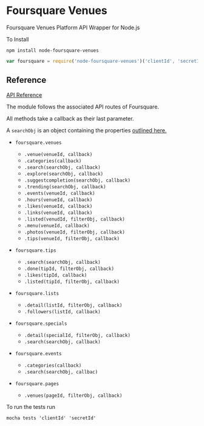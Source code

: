# Foursquare Venues

Foursquare Venues Platform API Wrapper for Node.js

To Install

`npm install node-foursquare-venues`


``` javascript
var foursquare = require('node-foursquare-venues')('clientId', 'secretId')
```

## Reference
[API Reference](https://developer.foursquare.com/overview/venues)

The module follows the associated API routes of Foursquare.

All methods take a callback as their last parameter.

A `searchObj` is an object containing the properties [outlined here.](https://developer.foursquare.com/docs/venues/search)

* `foursquare.venues`
   * `.venue(venueId, callback)`
   * `.categories(callback)`
   * `.search(searchObj, callback)`
   * `.explore(searchObj, callback)`
   * `.suggestcompletion(searchObj, callback)`
   * `.trending(searchObj, callback)`
   * `.events(venueId, callback)`
   * `.hours(venueId, callback)`
   * `.likes(venueId, callback)`
   * `.links(venueId, callback)`
   * `.listed(venudId, filterObj, callback)`
   * `.menu(venueId, callback)`
   * `.photos(venueId, filterObj, callback)`
   * `.tips(venueId, filterObj, callback)`
   
* `foursquare.tips`
   * `.search(searchObj, callback)`
   * `.done(tipId, filterObj, callback)`
   * `.likes(tipId, callback)`
   * `.listed(tipId, filterObj, callback)`
   
* `foursquare.lists`
   * `.detail(listId, filterObj, callback)`
   * `.followers(listId, callback)`
   
* `foursquare.specials`
   * `.detail(specialId, filterObj, callback)`
   * `.search(searchObj, callback)`

* `foursquare.events`
   * `.categories(callback)`
   * `.search(searchObj, callbac)`

* `foursquare.pages`
   * `.venues(pageId, filterObj, callback)`


To run the tests run

`mocha tests 'clientId' 'secretId'`